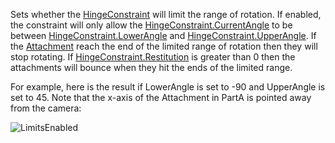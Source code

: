 Sets whether the [HingeConstraint](https://create.roblox.com/docs/reference/engine/classes/HingeConstraint) will limit the range of rotation. If
enabled, the constraint will only allow the [HingeConstraint.CurrentAngle](https://create.roblox.com/docs/reference/engine/classes/HingeConstraint#CurrentAngle)
to be between [HingeConstraint.LowerAngle](https://create.roblox.com/docs/reference/engine/classes/HingeConstraint#LowerAngle) and
[HingeConstraint.UpperAngle](https://create.roblox.com/docs/reference/engine/classes/HingeConstraint#UpperAngle). If the [Attachment](https://create.roblox.com/docs/reference/engine/classes/Attachment) reach the end of the
limited range of rotation then they will stop rotating. If
[HingeConstraint.Restitution](https://create.roblox.com/docs/reference/engine/classes/HingeConstraint#Restitution) is greater than 0 then the attachments will
bounce when they hit the ends of the limited range.

For example, here is the result if LowerAngle is set to -90 and UpperAngle
is set to 45. Note that the x-axis of the Attachment in PartA is pointed
away from the camera:

![LimitsEnabled][1]

[1]: https://prod.docsiteassets.roblox.com/assets/blt22443c69e14440a1/HingeConstraintLimitsEnabled.gif